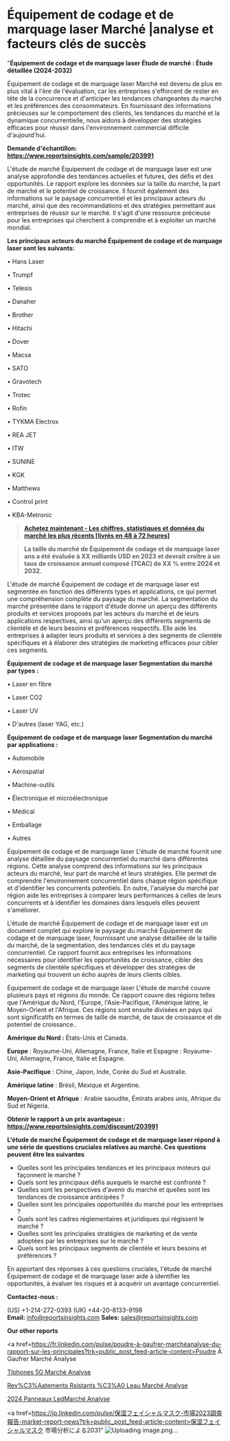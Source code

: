 # Équipement de codage et de marquage laser Marché |analyse et facteurs clés de succès

"<strong>Équipement de codage et de marquage laser Étude de marché : Étude détaillée (2024-2032)</strong>

Équipement de codage et de marquage laser Marché est devenu de plus en plus vital à l'ère de l'évaluation, car les entreprises s'efforcent de rester en tête de la concurrence et d'anticiper les tendances changeantes du marché et les préférences des consommateurs. En fournissant des informations précieuses sur le comportement des clients, les tendances du marché et la dynamique concurrentielle, nous aidons à développer des stratégies efficaces pour réussir dans l'environnement commercial difficile d'aujourd'hui.

<strong>Demande d'échantillon: <a href=https://www.reportsinsights.com/sample/203991>https://www.reportsinsights.com/sample/203991</a></strong>

L'étude de marché Équipement de codage et de marquage laser est une analyse approfondie des tendances actuelles et futures, des défis et des opportunités. Le rapport explore les données sur la taille du marché, la part de marché et le potentiel de croissance. Il fournit également des informations sur le paysage concurrentiel et les principaux acteurs du marché, ainsi que des recommandations et des stratégies permettant aux entreprises de réussir sur le marché. Il s'agit d'une ressource précieuse pour les entreprises qui cherchent à comprendre et à exploiter un marché mondial.

<strong>Les principaux acteurs du marché Équipement de codage et de marquage laser sont les suivants:</strong>

• Hans Laser

• Trumpf

• Telesis

• Danaher

• Brother

• Hitachi

• Dover

• Macsa

• SATO

• Gravotech

• Trotec

• Rofin

• TYKMA Electrox

• REA JET

• ITW

• SUNINE

• KGK

• Matthews

• Control print

• KBA-Metronic
<blockquote><a href=https://www.reportsinsights.com/buynow/203991><span style=text-decoration: underline;><strong>Achetez maintenant - Les chiffres, statistiques et données du marché les plus récents [livrés en 48 à 72 heures]</strong></span></a></blockquote>
<blockquote><span style=text-decoration: underline;><strong>La taille du marché de Équipement de codage et de marquage laser ans a été évaluée à XX milliards USD en 2023 et devrait croître à un taux de croissance annuel composé (TCAC) de XX % entre 2024 et 2032.</strong></span></blockquote>
L'étude de marché Équipement de codage et de marquage laser est segmentée en fonction des différents types et applications, ce qui permet une compréhension complète du paysage du marché. La segmentation du marché présentée dans le rapport d'étude donne un aperçu des différents produits et services proposés par les acteurs du marché et de leurs applications respectives, ainsi qu'un aperçu des différents segments de clientèle et de leurs besoins et préférences respectifs. Elle aide les entreprises à adapter leurs produits et services à des segments de clientèle spécifiques et à élaborer des stratégies de marketing efficaces pour cibler ces segments.

<strong>Équipement de codage et de marquage laser Segmentation du marché par types :</strong>

• Laser en fibre

• Laser CO2

• Laser UV

• D'autres (laser YAG, etc.)

<strong>Équipement de codage et de marquage laser Segmentation du marché par applications :</strong>

• Automobile

• Aérospatial

• Machine-outils

• Électronique et microélectronique

• Médical

• Emballage

• Autres

Équipement de codage et de marquage laser L'étude de marché fournit une analyse détaillée du paysage concurrentiel du marché dans différentes régions. Cette analyse comprend des informations sur les principaux acteurs du marché, leur part de marché et leurs stratégies. Elle permet de comprendre l'environnement concurrentiel dans chaque région spécifique et d'identifier les concurrents potentiels. En outre, l'analyse du marché par région aide les entreprises à comparer leurs performances à celles de leurs concurrents et à identifier les domaines dans lesquels elles peuvent s'améliorer.

L'étude de marché Équipement de codage et de marquage laser est un document complet qui explore le paysage du marché Équipement de codage et de marquage laser, fournissant une analyse détaillée de la taille du marché, de la segmentation, des tendances clés et du paysage concurrentiel. Ce rapport fournit aux entreprises les informations nécessaires pour identifier les opportunités de croissance, cibler des segments de clientèle spécifiques et développer des stratégies de marketing qui trouvent un écho auprès de leurs clients cibles.

Équipement de codage et de marquage laser L'étude de marché couvre plusieurs pays et régions du monde. Ce rapport couvre des régions telles que l'Amérique du Nord, l'Europe, l'Asie-Pacifique, l'Amérique latine, le Moyen-Orient et l'Afrique. Ces régions sont ensuite divisées en pays qui sont significatifs en termes de taille de marché, de taux de croissance et de potentiel de croissance..

<strong>Amérique du Nord :</strong> États-Unis et Canada.

<strong>Europe</strong> : Royaume-Uni, Allemagne, France, Italie et Espagne : Royaume-Uni, Allemagne, France, Italie et Espagne.

<strong>Asie-Pacifique</strong> : Chine, Japon, Inde, Corée du Sud et Australie.

<strong>Amérique latine</strong> : Brésil, Mexique et Argentine.

<strong>Moyen-Orient et Afrique</strong> : Arabie saoudite, Émirats arabes unis, Afrique du Sud et Nigeria.

<strong>Obtenir le rapport à un prix avantageux : <a href=https://www.reportsinsights.com/discount/203991>https://www.reportsinsights.com/discount/203991</a></strong>

<strong>L'étude de marché Équipement de codage et de marquage laser répond à une série de questions cruciales relatives au marché. Ces questions peuvent être les suivantes</strong>
<ul>
  <li>Quelles sont les principales tendances et les principaux moteurs qui façonnent le marché ?</li>
  <li>Quels sont les principaux défis auxquels le marché est confronté ?</li>
  <li>Quelles sont les perspectives d'avenir du marché et quelles sont les tendances de croissance anticipées ?</li>
  <li>Quelles sont les principales opportunités du marché pour les entreprises ?</li>
  <li>Quels sont les cadres réglementaires et juridiques qui régissent le marché ?</li>
  <li>Quelles sont les principales stratégies de marketing et de vente adoptées par les entreprises sur le marché ?</li>
  <li>Quels sont les principaux segments de clientèle et leurs besoins et préférences ?</li>
</ul>
En apportant des réponses à ces questions cruciales, l'étude de marché Équipement de codage et de marquage laser aide à identifier les opportunités, à évaluer les risques et à acquérir un avantage concurrentiel.

<strong>Contactez-nous :</strong>

(US) +1-214-272-0393
(UK) +44-20-8133-9198
<strong>Email:</strong> <a>info@reportsinsights.com</a>
<strong>Sales:</strong> <a>sales@reportsinsights.com</a>

<strong>Our other reports</strong>

<a href=https://fr.linkedin.com/pulse/poudre-à-gaufrer-marchéanalyse-du-rapport-sur-les-principales?trk=public_post_feed-article-content>Poudre À Gaufrer Marché Analyse</a>

<a href=https://www.linkedin.com/pulse/t%C3%A9l%C3%A9phones-5g-march%C3%A9-analyse-des-parts-x7u4f/>Tlphones 5G Marché Analyse</a>

<a href=https://www.linkedin.com/pulse/rev%C3%AAtements-r%C3%A9sistants-%C3%A0-leau-march%C3%A9-jusquen-qatnf/>Rev%C3%Aatements Rsistants %C3%A0 Leau Marché Analyse</a>

<a href=https://www.linkedin.com/pulse/2024-panneaux-ledmarch%C3%A9-domaines-de-croissance-g7lmc/>2024 Panneaux LedMarché Analyse</a>

<a href=https://jp.linkedin.com/pulse/保湿フェイシャルマスク-市場2023調査報告-market-report-news?trk=public_post_feed-article-content>保湿フェイシャルマスク 市場分析による2031</a>"
![Uploading image.png…]()

